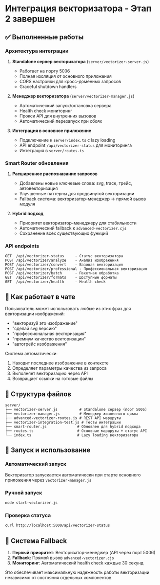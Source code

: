 # Интеграция векторизатора - Этап 2 завершен

## ✅ Выполненные работы

### Архитектура интеграции
1. **Standalone сервер векторизатора** (`server/vectorizer-server.js`)
   - Работает на порту 5006
   - Полная изоляция от основного приложения
   - CORS настройки для кросс-доменных запросов
   - Graceful shutdown handlers

2. **Менеджер векторизатора** (`server/vectorizer-manager.js`)
   - Автоматический запуск/остановка сервера
   - Health check мониторинг
   - Прокси API для внутренних вызовов
   - Автоматический перезапуск при сбоях

3. **Интеграция в основное приложение**
   - Подключение к `server/index.ts` с lazy loading
   - API endpoint `/api/vectorizer-status` для мониторинга
   - Интеграция в `server/routes.ts`

### Smart Router обновления
1. **Расширенное распознавание запросов**
   - Добавлены новые ключевые слова: svg, trace, трейс, автовекторизация
   - Улучшенные паттерны для продвинутой векторизации
   - Fallback система: векторизатор-менеджер → прямой вызов модуля

2. **Hybrid подход**
   - Приоритет векторизатор-менеджеру для стабильности
   - Автоматический fallback к `advanced-vectorizer.cjs`
   - Сохранение всех существующих функций

### API endpoints
```
GET  /api/vectorizer-status     - Статус векторизатора
POST /api/vectorizer/analyze    - Анализ изображения
POST /api/vectorizer/convert    - Базовая векторизация
POST /api/vectorizer/professional - Профессиональная векторизация
POST /api/vectorizer/batch      - Пакетная обработка
GET  /api/vectorizer/formats    - Доступные форматы
GET  /api/vectorizer/health     - Health check
```

## 🎯 Как работает в чате

Пользователь может использовать любые из этих фраз для векторизации изображений:
- "векторизуй это изображение"
- "сделай svg версию"
- "профессиональная векторизация"
- "премиум качество векторизации"
- "автотрейс изображения"

Система автоматически:
1. Находит последнее изображение в контексте
2. Определяет параметры качества из запроса
3. Выполняет векторизацию через API
4. Возвращает ссылки на готовые файлы

## 🔧 Структура файлов

```
server/
├── vectorizer-server.js          # Standalone сервер (порт 5006)
├── vectorizer-manager.js         # Менеджер жизненного цикла
├── advanced-vectorizer-routes.js # REST API маршруты
├── vectorizer-integration-test.js # Тесты интеграции
├── smart-router.js              # Обновлен для hybrid подхода
├── routes.ts                    # Основные маршруты + статус API
└── index.ts                     # Lazy loading векторизатора
```

## 🚀 Запуск и использование

### Автоматический запуск
Векторизатор запускается автоматически при старте основного приложения через `vectorizer-manager.js`

### Ручной запуск
```bash
node start-vectorizer.js
```

### Проверка статуса
```bash
curl http://localhost:5000/api/vectorizer-status
```

## 🔄 Система Fallback

1. **Первый приоритет**: Векторизатор-менеджер (API через порт 5006)
2. **Fallback**: Прямой вызов `advanced-vectorizer.cjs`
3. **Мониторинг**: Автоматический health check каждые 30 секунд

Это обеспечивает максимальную надежность работы векторизации независимо от состояния отдельных компонентов.